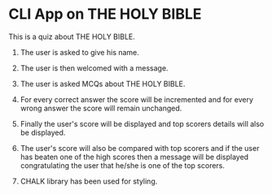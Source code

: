 # CLI App on THE HOLY BIBLE

This is a quiz about THE HOLY BIBLE.

1. The user is asked to give his name.

2. The user is then welcomed with a message.

3. The user is asked MCQs about THE HOLY BIBLE.

4. For every correct answer the score will be incremented and for every wrong answer the score will remain unchanged.

5. Finally the user's score will be displayed and top scorers details will also be displayed.

6. The user's score will also be compared with top scorers and if the user has beaten one of the high scores then a message will be displayed congratulating the user that he/she is one of the top scorers.

7. CHALK library has been used for styling.